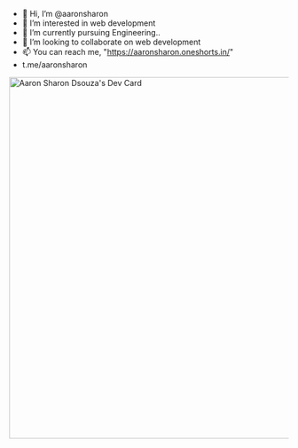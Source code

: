 - 👋 Hi, I’m @aaronsharon
- 👀 I’m interested in web development
- 🌱 I’m currently pursuing Engineering..
- 💞️ I’m looking to collaborate on web development
- 📫 You can reach me, "https://aaronsharon.oneshorts.in/"
- t.me/aaronsharon

<!---
aaronsharon/aaronsharon is a ✨ special ✨ repository because its `README.md` (this file) appears on your GitHub profile.
You can click the Preview link to take a look at your changes.
--->

<a href="https://app.daily.dev/aaronsharon"><img src="https://api.daily.dev/devcards/v2/D31Wc2fQ6SaKrXAPo3CGS.png?r=1v7&type=wide" width="652" alt="Aaron Sharon Dsouza's Dev Card"/></a>
